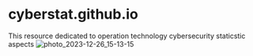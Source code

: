 # cyberstat.github.io
This resource dedicated to operation technology cybersecurity staticstic aspects
![photo_2023-12-26_15-13-15](https://github.com/DorimedontEpifanovich/cyberstat.github.io/assets/154921343/84e1d2b4-65a7-4190-ae07-7604153c2984)
